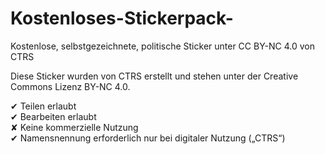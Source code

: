 # Kostenloses-Stickerpack-
Kostenlose, selbstgezeichnete, politische Sticker unter CC BY-NC 4.0 von CTRS

Diese Sticker wurden von CTRS erstellt und stehen unter der Creative Commons Lizenz BY-NC 4.0.

✔ Teilen erlaubt  
✔ Bearbeiten erlaubt  
✘ Keine kommerzielle Nutzung  
✔ Namensnennung erforderlich nur bei digitaler Nutzung („CTRS“)
